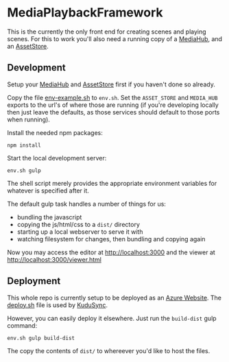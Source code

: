 # MediaPlaybackFramework

This is the currently the only front end for creating scenes and playing scenes.  For this to work you'll also need a running copy of a [MediaHub](https://github.com/Colum-SMA-Dev/MediaHub), and an [AssetStore](https://github.com/Colum-SMA-Dev/AssetStore).  

## Development

Setup your [MediaHub](https://github.com/Colum-SMA-Dev/MediaHub) and [AssetStore](https://github.com/Colum-SMA-Dev/AssetStore) first if you haven't done so already.

Copy the file [env-example.sh](env-example.sh) to `env.sh`.  Set the `ASSET_STORE` and `MEDIA_HUB` exports to the url's of where those are running (if you're developing locally then just leave the defaults, as those services should default to those ports when running).  

Install the needed npm packages:
```
npm install
```

Start the local development server:
```
env.sh gulp
```

The shell script merely provides the appropriate environment variables for whatever is specified after it.

The default gulp task handles a number of things for us:
- bundling the javascript 
- copying the js/html/css to a `dist/` directory
- starting up a local webserver to serve it with
- watching filesystem for changes, then bundling and copying again

Now you may access the editor at [http://localhost:3000](http://localhost:3000) and the viewer at [http://localhost:3000/viewer.html](http://localhost:3000/viewer.html)


## Deployment

This whole repo is currently setup to be deployed as an [Azure Website](http://azure.microsoft.com).  The [deploy.sh](deploy.sh) file is used by [KuduSync](https://github.com/projectkudu/KuduSync).

However, you can easily deploy it elsewhere.  Just run the `build-dist` gulp command:

```
env.sh gulp build-dist
```

The copy the contents of `dist/` to whereever you'd like to host the files.

